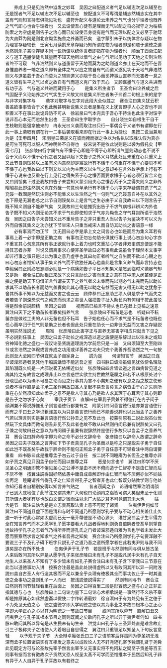 <!-- { "loadSidebar": true } -->
　　养成上只是见浩然中溢发之妙耳　吴因之曰配道义者气足以辅志次足以辅至也无是馁者气不足以辅志次不足以辅至也　按配道义不可専谓是辅志然辅志实在其中盖有气则知言持志俱能见功也　盛符升配义与道论云未养之气气也分乎理者也既养之气气即心也合乎理者也　又云设使吾心徒有是理而无气以配之将必寂守之为枯槁防索之为空虚是则告子之治心而已矣设使吾身徒有是气而无理以配之又必至于驰骛为大卤莽为刚是则北宫黝孟施舍之养勇而已矣　道字蒙引朱子以统体言存疑以在物为理言存疑较长　壬寅七月读割烹章存疑乃知所谓在物为理者即是和顺于道徳之道也然则朱子蒙引存疑本同一说所谓以统体言者即指在物为理者也　顺治丁酉浙江配义与道王遇墨使徒言其量而不知天地所以借气之由与气所以见功于天地之实则浩然者终不可窥　气非浩然则义与道虽留于天地而莫为之助则道义亦止在天地而不在吾身惟直养者一端之道义即有全体之气以应之故自有气而道义遂见功于天地气非浩然则义与道虽载于吾心而莫为之辅则道义亦隠于吾心而奚裨事业直养而无害者一息之道义皆有生平之气以贞之故自有气而道义克广效于吾心　又顾嘉墨气与道义共进而有功于志　气与道义共进而藏用于心
　　是集义所生者节　王圣俞曰论养成之后气固配乎义论始养之时气实生于义故又曰是集义所生者朱子曰首二句根上来的是字与非字对集字与
　　袭字对取字与生字对此段大全似胜之　赛合注曰集义犹云积善盖欲事事皆合于义也此解甚明新说集义云者是集在义上犹言即乎人心之安也不训积善义不在事此说诡异防不可从　徐岩泉曰气本完具于吾心不待生也此生字对馁字说非吾心本无而忽然生出也　王圣俞曰生字取字亦
　　自分晓生如自根生干自干生枝取则是强拿他来的　冉永光曰义袭而取注曰只行一事偶合于义诸书有谓即在行此一事上袭取有谓在行一二事后袭取看来即在行此一事上为捷也　愚按二说当兼用为是【壬申四月】　宋羽皇曰袭是义在彼而掩而据之争以为名执以取胜认假为真亦是可生可死可以服人而神明终不自得也　按宋说不是依此说则是以袭为假托矣【甲寅七月】　张彦陵曰行字属气有不慊于心即是不得于心即所谓气壹则动志也不说不合于义而以不慊于心代之者又因以起下文告子之外义耳然此处且未重在心只重义上　又此节自则馁矣以上虽有义内意然却是賔故行有不慊于心句重在不慊于心要见不可不慊于心也我故曰以下则又以义内为主而义以生气之意却补在言外故字承上行有不慊于心说来也反重在行上见行之得失系于心之慊否而要求慊于心者必须行皆合义也　又曰则馁矣下过至我故曰告子未尝知义蒙引用夫心之慊否系于义之得失则义之非外昭昭矣此即注然则义岂在外哉一句意也单承行有不慊于心六字来存疑谓其遗了气之充馁一截固是然玩注则必不能集义以生浩然之气一句则气之充馁意自补在以其外之也下原是无漏也总之此节自则馁矣以上是言气之生必由于义自我故曰以下则言告子既不知义则自不能养气矣　又我故曰三句是推究出告子不求气病根非辨义内外也　吿子既不知义内则无论其不求于气也即使知求于气亦为黝舍之守气耳岂所语于浩然哉　吴因之曰吿子未尝知义此不重斥告子之非只重吾人当以告子为鉴决不可以义为外而自懈其集义之功亦犹下节举宋人只重当戒宋人而自防其助长之害语意一様
　　必有事焉而勿正节　沈无回曰必字是承上文之词言必也如是而后为集义耳若有事焉上着一必字即是正助之病　有事勿正勿忘勿助长俱就行事上说心勿忘句心字亦不重言其心勿忘其所有事正欲就行事上着力也时文重拈心字者非双峯谓忘便是不能持其志者亦非　时说又谓离事求心便非圣学故曰必有事焉此说虽合于理然本文事字却非行事之事只是以此为事之意乃虚字也其曰勿正者听气之自生而不欲以心期之也曰心勿忘者惟知从事于集义养气而不欲独任其心也盖此是言集义养气而非言持志也　李毅侯曰正则必忘忘则必助是一个病痛如告子平日不知集义是忘到临时义袭暴气却又是助　赛合注曰助根正来故下文只言助长之害而含正之意在其中宋人闵苖便是正揠之便是助天下句借苖言气谓夫天下之养气者义未集而先以期必气未完而先以助长求其不以助苖长者而助气盖寡矣此其心得无以助之有益而无害又得无以助之犹愈于舍其所事不知以为无益而又害之也云云　顾仲恭曰正忘助三项人俱是求于气而失之者若告子则深恐求气之动志而勿求之矣世人强把告子扯入助长内有何相干按此虽驳得是然余前説颇精　吴因之曰趋
　　视而苖已槁言不待乆也已在趋上见槁之速意翼注曰天下之不助苖长者寡矣指养气言
　　张彦陵曰不耘苖是忘也　析疑曰不耘苖亦是做过工夫的人非无苖也但不耘耳　告子始也任心而不求气是不耘苖者也既也任心而卒归于任气则是助之长者也但此处只重在助长一边非徒无益而又害之存疑説虽明实然浅説尤
　　周宻　张彦陵曰此害字正与直养无害害字相应只就当下见之不必説到任事上　吴因之曰孟子助长之戒深造以道之説便是系辞过此以往未之或知穷神知化徳之盛也一叚议论圣贤説道理説为学前后只是一派　又曰须知至大至刚四节或言浩然之体叚或言养成之功用或详善养之功夫只完个我善养吾浩然之气一句按此则至大至刚四节俱宜就孟子自家身上
　　説为是
　　何谓知言节　吴因之曰连举诐淫邪遁者见凭他千船説话皆不能逃吾之鉴　四书脉曰诐淫虽偏见犹依傍名理及其陷溺既久纯是一片邪说畧无依稀近似矣　张彦陵曰四言皆谈道之言四病皆见道之病其持之有故言之成理非止以空言惑世实欲主持世教然毫厘之辩若不从根原处讨个分晓世必以为确不可易之论而见之行事其为害不小矣知之便有以息之距之放之使邪说者不得作直是孟子承三圣作用故曰圣人复起不易吾言矣言之病皆由于心之失则所重在心矣然须知此处孟子之意不是欲人守其心乃是欲人求其理于心耳若守其心则即是告子之勿求于心矣
　　宰我子贡节　直解曰在宰我子贡兼不得徳行在冉子闵子顔渊兼不得说辞惟孔子则言语徳行都兼有之　附蒙引曰问善言徳行是亦兼言语徳行而有之乎曰丑之学识粗浅盖以为只是善言徳行而已不能善说辞也以此当孟子之善养气若以理言则实是兼言语徳行然公孙丑之见不及此也　按蒙引原有二説此説虽似优然玩下文具体而微句则丑非见不及此者也故不敢从曰然则冉闵已兼有説辞矣又曰孔子兼之何故曰丑之意以为冉闵顔子虽兼有説辞然终是徳行多故只以当孟子之善养气耳　赛合注曰辞命命字即为命之命不必分文辞命令　张彦陵曰以辞命人故谓之辞命吴因之曰夫子既圣之言非如下节子贡真见孔子为圣而以是称之只是説夫子勇于自任如此岂不既圣矣乎故我于辞命则不能句正照孟子勇于自任意不可轻看注中两自谓要重看　四书脉曰此是推尊孟子勿云过于自任　按二説不同睡庵为长但丑之推尊亦非如子贡之真见只因孟子自任而因以推尊之耳
　　恶是何言也节　翼注曰即学不厌见圣心之明通即教不倦见圣心之公溥不是由不厌不倦而造于仁智亦不是由仁智而后不厌不倦　按翼注説得固好然依愚中庸自成章解即作由仁智而后不厌倦亦似不妨姑俟再定　睡庵谓养气得孔子之仁知言得孔子之智者非也此仁智既分贴教学则与他处作知行看者自稍别安得以知言养气贴之
　　昔者窃闻之节　论语喟然章注明谓顔子已到大底地位了此节注又谓其未广大何也曰论顔冉之诣皆可谓大矣但未至于化则其所谓大者犹有尽也故白文谓之微而注以未广大贴之耳不可竟谓其未大也
　　姑舍是节　翼注曰姑舍是是立志贵髙取法贵上意不可贬了诸贤
　　伯夷伊尹何如节　翼注曰不同道且虚下面是清和与时不同道乃所愿则学孔子要与不动心相关盖仕止久速一听于时此心常如太虚而已无一毫芥蔕便是不动心源头　湛甘泉曰孟子生平得力全在知言养气而本之愿学孔子愿字要看大凡战者得地利则勇自倍眺者登髙阜则望自远故持学孔子之志者气乃得所养而游孔氏之门者诐滛邪遁自难为言也学者未发此大愿而察察然求言之知求气之养者吾弗之知矣　赛合注曰乃所愿则学孔子句要浑融不要说三子不及孔子碍下班字只説孔子之道乃吾之道所愿学者在此若夷尹则与我不同道矣是亦在所不处也
　　伯夷伊尹于孔子节　若是班乎与然则有同与俱从皆古圣人来后敢问其所以异是从愿学孔子来张彦陵曰未有孔子不是説凡民中未有孔子自天地生人以来圣人不知有了多少皆未有如孔子赛合注曰未有孔子含下宰我曰三节意在此当以道徳事功入讲　按赛合注最是盖此处説得虚所以又有敢问其所以异一问附浅説曰盖自古圣人有行造其极而不足以兼全乎众理有徳极其全而事功仅止于一时其道徳之全事功之盛则孔子一人而已　按浅説便説得实了
　　然则有同与节　赛合注曰然则有同节轻轻看重在后面上　吴因之曰得百里二段是形容徳之盛与心之正非正指其徳与心也　张彦陵曰上二句论力量下二句论心术相承説是一事然行不义杀不辜却是推原其心如此然虚斋以假使二字作转语最妙　徐自溟曰于有为处见有王之徳于不为处见无伯之心　徳之盛徳字即大学明徳之徳以其为事业之本故曰根本心之正心字即大学正心之心以其为明徳之一节故曰节目
　　或问其所以异节　直解曰丑又问夷尹之与孔子其根本节目之同则既闻之矣敢问孔子之所以异于夷尹者何如　四书脉曰敢问其所以异句是从生民未有句生来　洪觉山曰孔子与三圣异处直是难言故止引三子极称夫子之语使人大着眼目自思得之　翼注曰只重智足以知圣人下句反言意轻
　　以予观于夫子节　大全辩卓庵张氏曰三子之语前畧后详虽同为尊圣初无浅深而孟子位置诸语实有互相发之意夫以成败论人无不轩尧轾孔宰予独谓孔贤于尧舜此见既定方可与论圣故先宰予然言出宰予又无事实将不免阿私之疑至子贡差等百王则事有据而言有徴故次子贡然又恐人视圣太髙不可学而至惟推本于民然后知孔子非有异于人人自异于孔子耳故以有若终之
